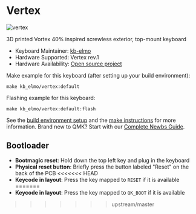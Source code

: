# Vertex

![vertex](https://i.imgur.com/drRZO54l.jpg)

3D printed Vortex 40% inspired screwless exterior, top-mount keyboard

* Keyboard Maintainer: [kb-elmo](https://github.com/kb-elmo)
* Hardware Supported: Vertex rev.1
* Hardware Availability: [Open source project](https://github.com/kb-elmo/Vertex)

Make example for this keyboard (after setting up your build environment):

    make kb_elmo/vertex:default

Flashing example for this keyboard:

    make kb_elmo/vertex:default:flash

See the [build environment setup](https://docs.qmk.fm/#/getting_started_build_tools) and the [make instructions](https://docs.qmk.fm/#/getting_started_make_guide) for more information. Brand new to QMK? Start with our [Complete Newbs Guide](https://docs.qmk.fm/#/newbs).

## Bootloader

* **Bootmagic reset**: Hold down the top left key and plug in the keyboard
* **Physical reset button**: Briefly press the button labeled "Reset" on the back of the PCB
<<<<<<< HEAD
* **Keycode in layout**: Press the key mapped to `RESET` if it is available
=======
* **Keycode in layout**: Press the key mapped to `QK_BOOT` if it is available
>>>>>>> upstream/master
